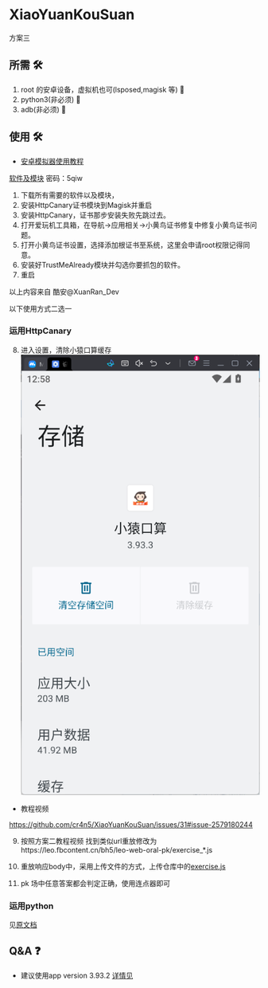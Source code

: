 # XiaoYuanKouSuan

方案三

## 所需 :hammer_and_wrench:

1. root 的安卓设备，虚拟机也可(lsposed,magisk 等) :iphone:
2. python3(非必须) :snake:
3. adb(非必须) :electric_plug:

## 使用 :hammer_and_wrench:

- [安卓模拟器使用教程](README_EMULATOR.md)

[软件及模块](https://xuanrandev.lanzouw.com/b00qc8yij) 密码：5qiw

1. 下载所有需要的软件以及模块，
2. 安装HttpCanary证书模块到Magisk并重启
3. 安装HttpCanary，证书那步安装失败先跳过去。
4. 打开爱玩机工具箱，在导航->应用相关->小黄鸟证书修复中修复小黄鸟证书问题。
5. 打开小黄鸟证书设置，选择添加根证书至系统，这里会申请root权限记得同意。
6. 安装好TrustMeAlready模块并勾选你要抓包的软件。
7. 重启

以上内容来自 酷安@XuanRan_Dev

以下使用方式二选一

### 运用HttpCanary

8. 进入设置，清除小猿口算缓存
![alt text](/doc/img/773b1be382d61dfe65f13b421a8e6f3b.png)

- 教程视频

https://github.com/cr4n5/XiaoYuanKouSuan/issues/31#issue-2579180244

9. 按照方案二教程视频 找到类似url重放修改为https://leo.fbcontent.cn/bh5/leo-web-oral-pk/exercise_*.js

10.  重放响应body中，采用上传文件的方式，上传仓库中的[exercise.js](/exercise.js)

11.  pk 场中任意答案都会判定正确，使用连点器即可

### 运用python

见[原文档](/README.md)

## Q&A :question:

- 建议使用app version 3.93.2 [详情见](https://github.com/cr4n5/XiaoYuanKouSuan/issues/74)
